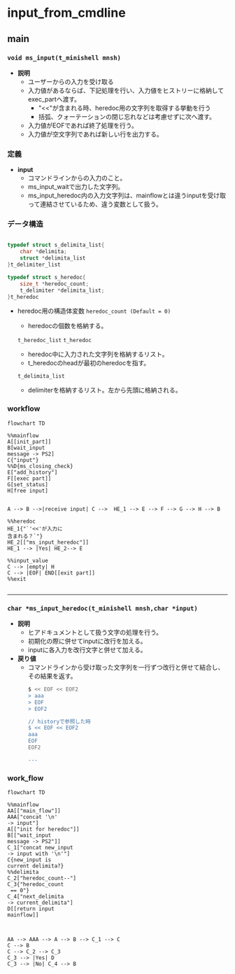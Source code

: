 # input_from_cmdline

## main
 
### `void ms_input(t_minishell mnsh)`
- **説明**
	- ユーザーからの入力を受け取る
	- 入力値があるならば、下記処理を行い、入力値をヒストリーに格納してexec_partへ渡す。
		- "<<"が含まれる時、heredoc用の文字列を取得する挙動を行う
		- 括弧、クォーテーションの閉じ忘れなどは考慮せずに次へ渡す。
	- 入力値がEOFであれば終了処理を行う。
	- 入力値が空文字列であれば新しい行を出力する。
### 定義
- **input**
	- コマンドラインからの入力のこと。
	- ms_input_waitで出力した文字列。
	- ms_input_heredoc内の入力文字列は、mainflowとは違うinputを受け取って連結させているため、違う変数として扱う。

### データ構造 
``` c

typedef struct s_delimita_list{
	char *delimita;
	struct *delimita_list
}t_delimiter_list

typedef struct s_heredoc{
	size_t *heredoc_count;
	t_delimiter *delimita_list;
}t_heredoc

```

- heredoc用の構造体変数
	`heredoc_count (Default = 0)`
	- heredocの個数を格納する。

	`t_heredoc_list`
	`t_heredoc`

	- heredoc中に入力された文字列を格納するリスト。
	- t_heredocのheadが最初のheredocを指す。 

	`t_delimita_list`
	- delimiterを格納するリスト。左から先頭に格納される。

### workflow

```mermaid
flowchart TD

%%mainflow
A[[init_part]]
B[wait_input
message -> PS2]
C{"input"}
%%D{ms_closing_check}
E["add_history"]
F[[exec part]]
G[set_status]
H[free input]


A --> B -->|receive input| C -->  HE_1 --> E --> F --> G --> H --> B

%%heredoc
HE_1{"`'<<'が入力に
含まれる？`"}
HE_2[["ms_input_heredoc"]]
HE_1 --> |Yes| HE_2--> E

%%input_value
C --> |empty| H
C --> |EOF| END[[exit part]]
%%exit


```
---
### `char *ms_input_heredoc(t_minishell mnsh,char *input)`
- **説明**
	- ヒアドキュメントとして扱う文字の処理を行う。
	- 初期化の際に併せてinputに改行を加える。
	- inputに各入力を改行文字と併せて加える。
- **戻り値**
	- コマンドラインから受け取った文字列を一行ずつ改行と併せて結合し、その結果を返す。
		``` bash
		$ << EOF << EOF2
		> aaa
		> EOF
		> EOF2

		// historyで参照した時
		$ << EOF << EOF2
		aaa
		EOF
		EOF2

		---
		```
	
### work_flow
``` mermaid
flowchart TD

%%mainflow
AA[["main_flow"]]
AAA["concat '\n' 
-> input"]
A[["init for heredoc"]]
B[["wait_input
message -> PS2"]]
C_1["concat new_input 
-> input with '\n'"]
C{new_input is 
current delimita?}
%%delimita
C_2["heredoc_count--"]
C_3{"heredoc_count
 == 0"}
C_4["next_delimita
-> current_delimita"]
D[[return input
mainflow]]



AA --> AAA --> A --> B --> C_1 --> C
C --> B 
C --> C_2 --> C_3
C_3 --> |Yes| D
C_3 --> |No| C_4 --> B
```